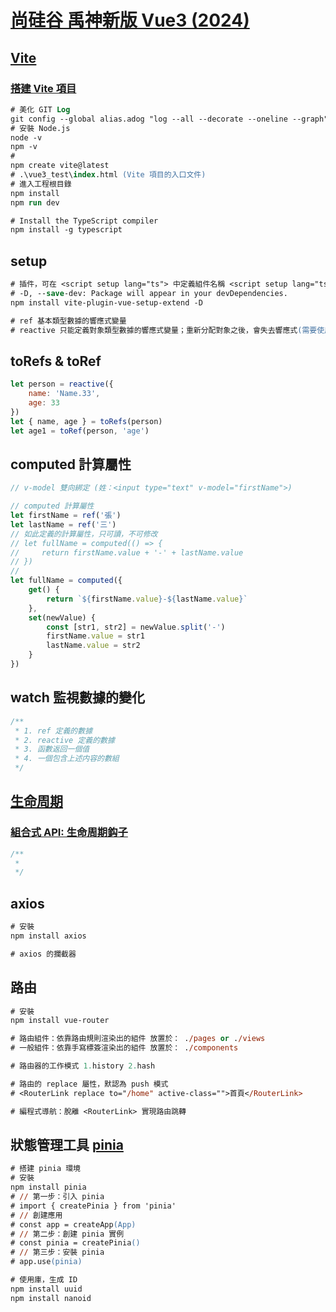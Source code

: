 # [尚硅谷 禹神新版 Vue3 (2024)](https://www.youtube.com/watch?v=M4SgtHLpmPU&list=PLmOn9nNkQxJEnGM4Jf0liBcyedAtuQq-O)

## [Vite](https://vitejs.cn/)

### [搭建 Vite 項目](https://cn.vitejs.dev/guide/)

```ps
# 美化 GIT Log
git config --global alias.adog "log --all --decorate --oneline --graph"
# 安裝 Node.js
node -v
npm -v
#
npm create vite@latest
# .\vue3_test\index.html (Vite 項目的入口文件)
# 進入工程根目錄
npm install
npm run dev

# Install the TypeScript compiler
npm install -g typescript
```

## setup

```ps
# 插件，可在 <script setup lang="ts"> 中定義組件名稱 <script setup lang="ts" name="***">
# -D, --save-dev: Package will appear in your devDependencies.
npm install vite-plugin-vue-setup-extend -D

# ref 基本類型數據的響應式變量
# reactive 只能定義對象類型數據的響應式變量；重新分配對象之後，會失去響應式(需要使用 Object.assign(car, { brand: '奧拓', price: 6 }) 重新分派，才會保持響應式)
```

## toRefs & toRef

```javascript
let person = reactive({
    name: 'Name.33',
    age: 33
})
let { name, age } = toRefs(person)
let age1 = toRef(person, 'age')
```

## computed 計算屬性

```javascript
// v-model 雙向綁定 (姓：<input type="text" v-model="firstName">)

// computed 計算屬性
let firstName = ref('張')
let lastName = ref('三')
// 如此定義的計算屬性，只可讀，不可修改
// let fullName = computed(() => {
//     return firstName.value + '-' + lastName.value
// })
//
let fullName = computed({
    get() {
        return `${firstName.value}-${lastName.value}`
    },
    set(newValue) {
        const [str1, str2] = newValue.split('-')
        firstName.value = str1
        lastName.value = str2
    }
})
```

## watch 監視數據的變化

```javascript
/**
 * 1. ref 定義的數據
 * 2. reactive 定義的數據
 * 3. 函數返回一個值
 * 4. 一個包含上述内容的數組
 */
```

## [生命周期](https://cn.vuejs.org/guide/essentials/lifecycle.html)

### [組合式 API: 生命周期鈎子](https://cn.vuejs.org/api/composition-api-lifecycle.html#onmounted)

```javascript
/**
 * 
 */
```

## axios

```ps
# 安裝
npm install axios

# axios 的攔截器
```

## 路由

```ps
# 安裝
npm install vue-router

# 路由組件：依靠路由規則渲染出的組件 放置於： ./pages or ./views
# 一般組件：依靠手寫標簽渲染出的組件 放置於： ./components

# 路由器的工作模式 1.history 2.hash

# 路由的 replace 屬性，默認為 push 模式
# <RouterLink replace to="/home" active-class="">首頁</RouterLink>

# 編程式導航：脫離 <RouterLink> 實現路由跳轉
```

## 狀態管理工具 [pinia](https://pinia.vuejs.org/)

```ps
# 搭建 pinia 環境
# 安裝
npm install pinia
# // 第一步：引入 pinia
# import { createPinia } from 'pinia'
# // 創建應用
# const app = createApp(App)
# // 第二步：創建 pinia 實例
# const pinia = createPinia()
# // 第三步：安裝 pinia
# app.use(pinia)

# 使用庫，生成 ID
npm install uuid
npm install nanoid
```
